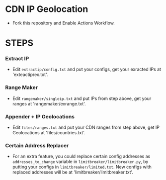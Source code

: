 # CDN IP Geolocation

* Fork this repository and Enable Actions Workflow.

# STEPS

### Extract IP
* Edit `extractip/config.txt` and put your configs, get your exracted IPs at 'exteactip/ex.txt'.

### Range Maker
* Edit `rangemaker/singleip.txt` and put IPs from step above, get your ranges at 'rangemaker/exrange.txt'.

### Appender + IP Geolocations
* Edit `files/ranges.txt` and put your CDN ranges from step above, get IP Geolocations at 'files/countries.txt'.

### Certain Address Replacer
* For an extra feature, you could replace certain config addresses as `addresses_to_change` variable in `limitbreaker/limitbreaker.py`, by putting your configs in `limitbreaker/limited.txt`. New configs with replaced addresses will be at 'limitbreaker/limitbreaker.txt'.
